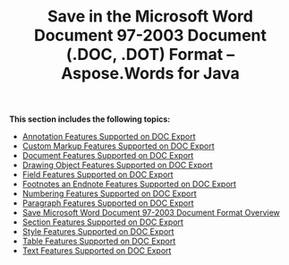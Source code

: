 ﻿---
title: Save in the Microsoft Word Document 97-2003 Document (.DOC, .DOT) Format – Aspose.Words for Java
articleTitle: Save in the Microsoft Word Document 97-2003 Document (.DOC, .DOT) Format
linktitle: Save in the Microsoft Word Document 97-2003 Document (.DOC, .DOT) Format
description: "Export to DOC format using various saving features in Java."
type: docs
weight: 100
url: /java/save-in-ms-word-97-2003-formats/
aliases: [/java/save-in-the-microsoft-word-document-97-2003-document-doc-dot-format/]
---

**This section includes the following topics:** 

- [Annotation Features Supported on DOC Export](/words/java/annotation-features-supported-on-doc-export/)
- [Custom Markup Features Supported on DOC Export](/words/java/custom-markup-features-supported-on-doc-export/)
- [Document Features Supported on DOC Export](/words/java/document-features-supported-on-doc-export/)
- [Drawing Object Features Supported on DOC Export](/words/java/drawing-object-features-supported-on-doc-export/)
- [Field Features Supported on DOC Export](/words/java/field-features-supported-on-doc-export/)
- [Footnotes an Endnote Features Supported on DOC Export](/words/java/footnotes-and-endnote-features-supported-on-doc-export/)
- [Numbering Features Supported on DOC Export](/words/java/numbering-features-supported-on-doc-export/)
- [Paragraph Features Supported on DOC Export](/words/java/paragraph-features-supported-on-doc-export/)
- [Save Microsoft Word Document 97-2003 Document Format Overview](/words/java/save-microsoft-word-document-97-2003-document-format-overview/)
- [Section Features Supported on DOC Export](/words/java/section-features-supported-on-doc-export/)
- [Style Features Supported on DOC Export](/words/java/style-features-supported-on-doc-export/)
- [Table Features Supported on DOC Export](/words/java/table-features-supported-on-doc-export/)
- [Text Features Supported on DOC Export](/words/java/text-features-supported-on-doc-export/)
